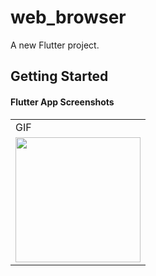 # web_browser

A new Flutter project.

## Getting Started

#### Flutter App Screenshots

<table>
  <tr>
    <td>GIF</td>
     </tr>
  <tr>
    <td><img src="https://user-images.githubusercontent.com/121105558/211190197-7e8b7da3-35ca-4855-93b4-66829d9e41b6.gif" style="width:200px;"></td>
</tr>
